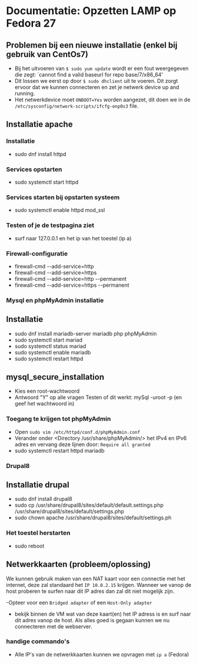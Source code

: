 # Documentatie: Opzetten LAMP op Fedora 27

## Problemen bij een nieuwe installatie (enkel bij gebruik van CentOs7)

- Bij het uitvoeren van `$ sudo yum update` wordt er een fout weergegeven die zegt: `cannot find a valid baseurl for repo base/7/x86_64'
- Dit lossen we eerst op door `$ sudo dhclient` uit te voeren. Dit zorgt ervoor dat we kunnen connecteren en zet je netwerk device up and running.
- Het netwerkdevice moet `ONBOOT=Yes` worden aangezet, dit doen we in de `/etc/sysconfig/network-scripts/ifcfg-enp0s3` file.

## Installatie apache

### Installatie

- sudo dnf install httpd

### Services opstarten
- sudo systemctl start httpd

### Services starten bij opstarten systeem
- sudo systemctl enable httpd mod_ssl

### Testen of je de testpagina ziet
- surf naar 127.0.0.1 en het ip van het toestel (ip a)

### Firewall-configuratie
- firewall-cmd --add-service=http
- firewall-cmd --add-service=https
- firewall-cmd --add-service=http --permanent
- firewall-cmd --add-service=https --permanent

### Mysql en phpMyAdmin installatie
## Installatie
- sudo dnf install mariadb-server mariadb php phpMyAdmin
- sudo systemctl start mariad
- sudo systemctl status mariad
- sudo systemctl enable mariadb
- sudo systemctl restart httpd

## mysql_secure_installation
- Kies een root-wachtwoord
- Antwoord "Y" op alle vragen
Testen of dit werkt:
mySql -uroot -p (en geef het wachtwoord in)

### Toegang te krijgen tot phpMyAdmin
- Open `sudo vim /etc/httpd/conf.d/phpMyAdmin.conf`
- Verander onder <Directory /usr/share/phpMyAdmin/> 
                 <IfModule mod_authz_core.c>
  het IPv4 en IPv6 adres en vervang deze lijnen door: `Require all granted`
- sudo systemctl restart httpd mariadb

### Drupal8
## Installatie drupal
- sudo dnf install drupal8
- sudo cp /usr/share/drupal8/sites/default/default.settings.php /usr/share/drupal8/sites/default/settings.php
- sudo chown apache /usr/share/drupal8/sites/default/settings.ph

### Het toestel herstarten
- sudo reboot


## Netwerkkaarten (probleem/oplossing)

We kunnen gebruik maken van een NAT kaart voor een connectie met het internet, deze zal standaard het `IP 10.0.2.15` krijgen. Wanneer we vanop de host proberen te surfen naar dit IP adres dan zal dit niet mogelijk zijn.

-Opteer voor een `Bridged adapter` of een `Host-Only adapter` 
- bekijk binnen de VM wat van deze kaart(en) het IP adress is en surf naar dit adres vanop de host. Als alles goed is gegaan kunnen we nu connecteren met de webserver.

### handige commando's
- Alle IP's van de netwerkkaarten kunnen we opvragen met `ip a` (Fedora)


 






